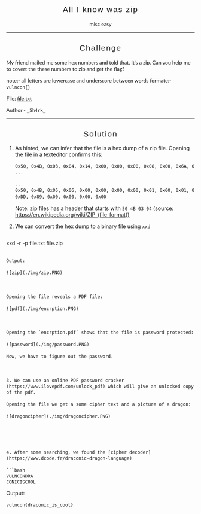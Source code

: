 <h2 style="font-family: Raleway,RalewayOffline,sans-serif;font-weight: 500;letter-spacing: 2px;text-align:center;">All I know was zip</h2>
<div style="text-align:center;">
	<span style="font-family: Lato,LatoOffline,sans-serif;">misc</span>
	<span style="font-family: Lato,LatoOffline,sans-serif;">easy</span>
</div>



---

<h2 style="font-family: Raleway,RalewayOffline,sans-serif;font-weight: 500;letter-spacing: 2px;text-align:center;">Challenge</h2>

<div style="text-align:left;">
	<span style="font-family: Lato,LatoOffline,sans-serif;">
		<p>My friend mailed me some hex numbers and told that, It's a zip. Can you help me to covert the these numbers to zip and get the flag?</p>
		<p>note:- all letters are lowercase and underscore between words formate:-<code>vulncon{}</code></p>
		<p>File: <a href="./file/file.txt">file.txt</a></p>
		<p>Author - <code>_5h4rk_</code></p>
	</span>
</div>




---

<h2 style="font-family: Raleway,RalewayOffline,sans-serif;font-weight: 500;letter-spacing: 2px;text-align:center;">Solution</h2>

1. As hinted, we can infer that the file is a hex dump of a zip file. Opening the file in a texteditor confirms this:

   ```bash
   0x50, 0x4B, 0x03, 0x04, 0x14, 0x00, 0x00, 0x00, 0x08, 0x00, 0x6A, 0x5A, 0x85, 0x51, 0xC4, 0xDC
   ...
   ```

   ```bash
   ...
   0x50, 0x4B, 0x05, 0x06, 0x00, 0x00, 0x00, 0x00, 0x01, 0x00, 0x01, 0x00, 0x53, 0x00, 0x00, 0x00, 
   0xDD, 0x89, 0x00, 0x00, 0x00, 0x00
   ```

   Note: zip files has a header that starts with `50 4B 03 04` (source: https://en.wikipedia.org/wiki/ZIP_(file_format))

   

2. We can convert the hex dump to a binary file using `xxd`

   ```bash
xxd -r -p file.txt file.zip
   ```

   Output:
   
   ![zip](./img/zip.PNG)

   
   
Opening the file reveals a PDF file:
   
   ![pdf](./img/encrption.PNG)
   
   
   
   Opening the `encrption.pdf` shows that the file is password protected:
   
   ![password](./img/password.PNG)
   
   Now, we have to figure out the password.
   
   

3. We can use an online PDF password cracker (https://www.ilovepdf.com/unlock_pdf) which will give an unlocked copy of the pdf.

   Opening the file we get a some cipher text and a picture of a dragon:
   
   ![dragoncipher](./img/dragoncipher.PNG)

   

   

4. After some searching, we found the [cipher decoder](https://www.dcode.fr/draconic-dragon-language)

   ```bash
   VULNCONDRA
   CONICISCOOL
   ```

   Output:

   ```bash
   vulncon{draconic_is_cool}
   ```

   
